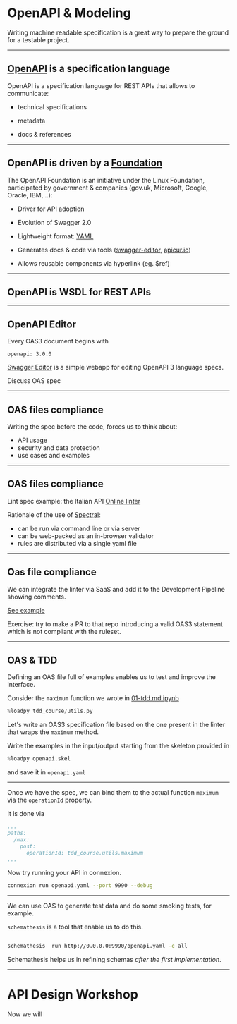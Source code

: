 # OpenAPI & Modeling

Writing machine readable specification is a great way to prepare
the ground for a testable project.

---

## [OpenAPI](https://www.openapis.org/) is a specification language

OpenAPI is a specification language for REST APIs that allows to communicate:

- technical specifications 

- metadata

- docs & references

----

## OpenAPI is driven by a [Foundation](https://www.openapis.org/)

The OpenAPI Foundation is an initiative under the Linux Foundation, 
participated by government & companies  (gov.uk, Microsoft, Google, Oracle, IBM, ..):

- Driver for API adoption

- Evolution of Swagger 2.0

- Lightweight format: [YAML](https://learnxinyminutes.com/docs/yaml/)

- Generates docs & code via tools ([swagger-editor](https://editor.swagger.io),
  [apicur.io](https://www.apicur.io/))

- Allows reusable components via hyperlink (eg. $ref)

---

## OpenAPI is WSDL for REST APIs

----

## OpenAPI Editor

Every OAS3 document begins with

```
openapi: 3.0.0
```

[Swagger Editor](https://editor.swagger.io/?url=https://raw.githubusercontent.com/teamdigitale/api-starter-kit/master/openapi/simple.yaml.src)
is a simple webapp for editing OpenAPI 3 language specs.

Discuss OAS spec

----

## OAS files compliance

Writing the spec before the code, forces us to think about:

- API usage
- security and data protection
- use cases and examples

----

## OAS files compliance

Lint spec example: the Italian API 
[Online linter](https://teamdigitale.github.io/api-oas-checker?url=https://raw.githubusercontent.com/teamdigitale/api-starter-kit/master/openapi/simple.yaml.src)

Rationale of the use of [Spectral]():

- can be run via command line or via server
- can be web-packed as an in-browser validator
- rules are distributed via a single yaml file

----

## Oas file compliance

We can integrate the linter via SaaS and add it to the Development Pipeline
showing comments.

[See example](https://github.com/teamdigitale/api-starter-kit-python/pull/5/files) 

Exercise: try to make a PR to that repo introducing a valid OAS3 statement
which is not compliant with the ruleset.

---

## OAS & TDD

Defining an OAS file full of examples enables us to test and improve the
 interface.
 
Consider the `maximum` function we wrote in [01-tdd.md.ipynb](01-tdd.md.ipynb)

```python
%loadpy tdd_course/utils.py
```

Let's write an OAS3 specification file based on the one present in the linter
that wraps the `maximum` method.

Write the examples in the input/output starting from the skeleton provided in

```python
%loadpy openapi.skel
```

and save it in `openapi.yaml`

----

Once we have the spec, we can bind them to the actual function `maximum
` via the `operationId` property.

It is done via

```yaml
...
paths:
  /max:
    post:
      operationId: tdd_course.utils.maximum
...
```

Now try running your API in connexion.

```bash
connexion run openapi.yaml --port 9990 --debug
```

----

We can use OAS to generate test data and do some smoking tests, for example.

`schemathesis` is a tool that enable us to do this.

```bash

schemathesis  run http://0.0.0.0:9990/openapi.yaml -c all

```

Schemathesis helps us in refining schemas *after the first implementation*.

---

# API Design Workshop

Now we will 

